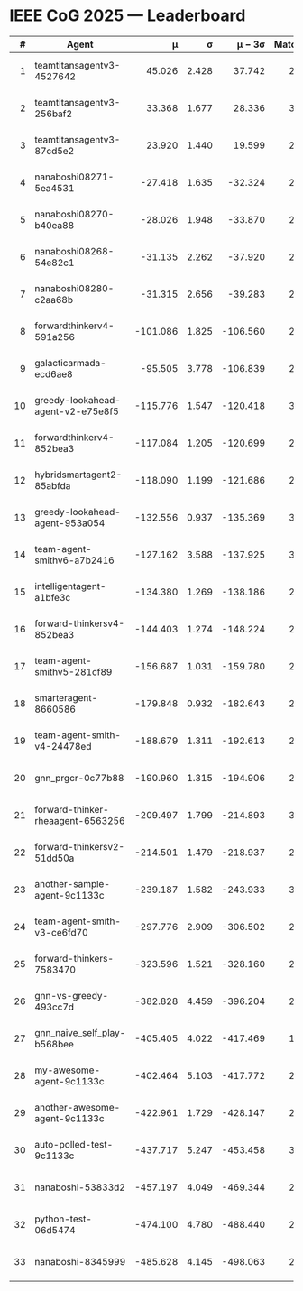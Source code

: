 # IEEE CoG 2025 — Leaderboard

| # | Agent | μ | σ | μ − 3σ | Matches | Updated |
|---:|---|---:|---:|---:|---:|---|
| 1 | teamtitansagentv3-4527642 | 45.026 | 2.428 | 37.742 | 2376 | 2025-09-01 15:32 |
| 2 | teamtitansagentv3-256baf2 | 33.368 | 1.677 | 28.336 | 3094 | 2025-09-01 15:32 |
| 3 | teamtitansagentv3-87cd5e2 | 23.920 | 1.440 | 19.599 | 2618 | 2025-09-01 15:32 |
| 4 | nanaboshi08271-5ea4531 | -27.418 | 1.635 | -32.324 | 2620 | 2025-09-01 15:32 |
| 5 | nanaboshi08270-b40ea88 | -28.026 | 1.948 | -33.870 | 2980 | 2025-09-01 15:32 |
| 6 | nanaboshi08268-54e82c1 | -31.135 | 2.262 | -37.920 | 2840 | 2025-09-01 15:32 |
| 7 | nanaboshi08280-c2aa68b | -31.315 | 2.656 | -39.283 | 2960 | 2025-09-01 15:32 |
| 8 | forwardthinkerv4-591a256 | -101.086 | 1.825 | -106.560 | 2172 | 2025-09-01 15:32 |
| 9 | galacticarmada-ecd6ae8 | -95.505 | 3.778 | -106.839 | 2740 | 2025-09-01 15:32 |
| 10 | greedy-lookahead-agent-v2-e75e8f5 | -115.776 | 1.547 | -120.418 | 3188 | 2025-09-01 15:32 |
| 11 | forwardthinkerv4-852bea3 | -117.084 | 1.205 | -120.699 | 2460 | 2025-09-01 15:32 |
| 12 | hybridsmartagent2-85abfda | -118.090 | 1.199 | -121.686 | 2158 | 2025-09-01 15:32 |
| 13 | greedy-lookahead-agent-953a054 | -132.556 | 0.937 | -135.369 | 3088 | 2025-09-01 15:32 |
| 14 | team-agent-smithv6-a7b2416 | -127.162 | 3.588 | -137.925 | 3140 | 2025-09-01 15:32 |
| 15 | intelligentagent-a1bfe3c | -134.380 | 1.269 | -138.186 | 2538 | 2025-09-01 15:32 |
| 16 | forward-thinkersv4-852bea3 | -144.403 | 1.274 | -148.224 | 2063 | 2025-09-01 15:32 |
| 17 | team-agent-smithv5-281cf89 | -156.687 | 1.031 | -159.780 | 2900 | 2025-09-01 15:32 |
| 18 | smarteragent-8660586 | -179.848 | 0.932 | -182.643 | 2371 | 2025-09-01 15:32 |
| 19 | team-agent-smith-v4-24478ed | -188.679 | 1.311 | -192.613 | 2980 | 2025-09-01 15:32 |
| 20 | gnn_prgcr-0c77b88 | -190.960 | 1.315 | -194.906 | 2300 | 2025-09-01 15:32 |
| 21 | forward-thinker-rheaagent-6563256 | -209.497 | 1.799 | -214.893 | 3014 | 2025-09-01 15:32 |
| 22 | forward-thinkersv2-51dd50a | -214.501 | 1.479 | -218.937 | 2414 | 2025-09-01 15:32 |
| 23 | another-sample-agent-9c1133c | -239.187 | 1.582 | -243.933 | 3140 | 2025-09-01 15:32 |
| 24 | team-agent-smith-v3-ce6fd70 | -297.776 | 2.909 | -306.502 | 2440 | 2025-09-01 15:32 |
| 25 | forward-thinkers-7583470 | -323.596 | 1.521 | -328.160 | 2700 | 2025-09-01 15:32 |
| 26 | gnn-vs-greedy-493cc7d | -382.828 | 4.459 | -396.204 | 2500 | 2025-09-01 15:32 |
| 27 | gnn_naive_self_play-b568bee | -405.405 | 4.022 | -417.469 | 1640 | 2025-09-01 15:32 |
| 28 | my-awesome-agent-9c1133c | -402.464 | 5.103 | -417.772 | 2920 | 2025-09-01 15:32 |
| 29 | another-awesome-agent-9c1133c | -422.961 | 1.729 | -428.147 | 2960 | 2025-09-01 15:32 |
| 30 | auto-polled-test-9c1133c | -437.717 | 5.247 | -453.458 | 3160 | 2025-09-01 15:32 |
| 31 | nanaboshi-53833d2 | -457.197 | 4.049 | -469.344 | 2700 | 2025-09-01 15:32 |
| 32 | python-test-06d5474 | -474.100 | 4.780 | -488.440 | 2320 | 2025-09-01 15:32 |
| 33 | nanaboshi-8345999 | -485.628 | 4.145 | -498.063 | 2560 | 2025-09-01 15:32 |

